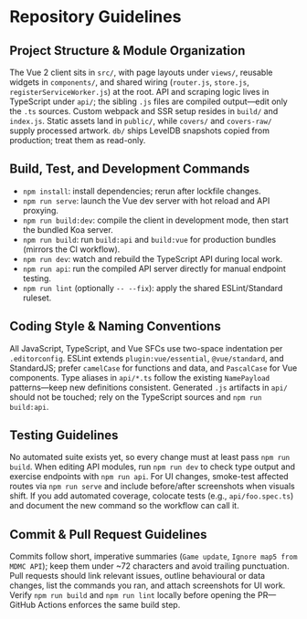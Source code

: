 # Repository Guidelines

## Project Structure & Module Organization
The Vue 2 client sits in `src/`, with page layouts under `views/`, reusable widgets in `components/`, and shared wiring (`router.js`, `store.js`, `registerServiceWorker.js`) at the root. API and scraping logic lives in TypeScript under `api/`; the sibling `.js` files are compiled output—edit only the `.ts` sources. Custom webpack and SSR setup resides in `build/` and `index.js`. Static assets land in `public/`, while `covers/` and `covers-raw/` supply processed artwork. `db/` ships LevelDB snapshots copied from production; treat them as read-only.

## Build, Test, and Development Commands
- `npm install`: install dependencies; rerun after lockfile changes.
- `npm run serve`: launch the Vue dev server with hot reload and API proxying.
- `npm run build:dev`: compile the client in development mode, then start the bundled Koa server.
- `npm run build`: run `build:api` and `build:vue` for production bundles (mirrors the CI workflow).
- `npm run dev`: watch and rebuild the TypeScript API during local work.
- `npm run api`: run the compiled API server directly for manual endpoint testing.
- `npm run lint` (optionally `-- --fix`): apply the shared ESLint/Standard ruleset.

## Coding Style & Naming Conventions
All JavaScript, TypeScript, and Vue SFCs use two-space indentation per `.editorconfig`. ESLint extends `plugin:vue/essential`, `@vue/standard`, and StandardJS; prefer `camelCase` for functions and data, and `PascalCase` for Vue components. Type aliases in `api/*.ts` follow the existing `NamePayload` patterns—keep new definitions consistent. Generated `.js` artifacts in `api/` should not be touched; rely on the TypeScript sources and `npm run build:api`.

## Testing Guidelines
No automated suite exists yet, so every change must at least pass `npm run build`. When editing API modules, run `npm run dev` to check type output and exercise endpoints with `npm run api`. For UI changes, smoke-test affected routes via `npm run serve` and include before/after screenshots when visuals shift. If you add automated coverage, colocate tests (e.g., `api/foo.spec.ts`) and document the new command so the workflow can call it.

## Commit & Pull Request Guidelines
Commits follow short, imperative summaries (`Game update`, `Ignore map5 from MDMC API`); keep them under ~72 characters and avoid trailing punctuation. Pull requests should link relevant issues, outline behavioural or data changes, list the commands you ran, and attach screenshots for UI work. Verify `npm run build` and `npm run lint` locally before opening the PR—GitHub Actions enforces the same build step.
